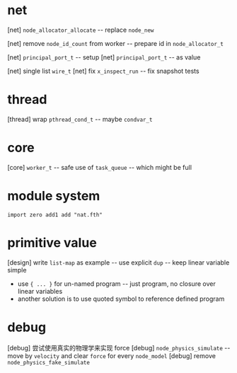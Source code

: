 # net

[net] `node_allocator_allocate` -- replace `node_new`

[net] remove `node_id_count` from worker -- prepare id in `node_allocator_t`

[net] `principal_port_t` -- setup
[net] `principal_port_t` -- as value

[net] single list `wire_t`
[net] fix `x_inspect_run` -- fix snapshot tests

# thread

[thread] wrap `pthread_cond_t` -- maybe `condvar_t`

# core

[core] `worker_t` -- safe use of `task_queue` -- which might be full

# module system

```
import zero add1 add "nat.fth"
```

# primitive value

[design] write `list-map` as example -- use explicit `dup` -- keep linear variable simple

- use `{ ... }` for un-named program -- just program, no closure over linear variables
- another solution is to use quoted symbol to reference defined program

# debug

[debug] 尝试使用真实的物理学来实现 force
[debug] `node_physics_simulate` -- move by `velocity` and clear `force` for every `node_model`
[debug] remove `node_physics_fake_simulate`
